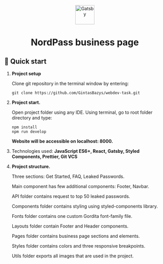 <p align="center">
  <a href="https://www.gatsbyjs.com/?utm_source=starter&utm_medium=readme&utm_campaign=minimal-starter">
    <img alt="Gatsby" src="https://www.gatsbyjs.com/Gatsby-Monogram.svg" width="60" />
  </a>
</p>
<h1 align="center">
  NordPass business page
</h1>

## 🚀 Quick start

1.  **Project setup**

    Clone git repository in the terminal window by entering:

    ```shell
    git clone https://github.com/GintasBazys/webdev-task.git
    ```

2.  **Project start.**

    Open project folder using any IDE. Using terminal, go to root folder directory and type:

    ```shell
    npm install
    npm run develop
    ```

    <b>Website will be accessible on localhost: 8000.</b>

3.  Technologies used: <b>JavaScript ES6+, React, Gatsby, Styled Components, Prettier, Git VCS</b>

4.  **Project structure.**

    Three sections: Get Started, FAQ, Leaked Passwords.

    Main component has few additional components: Footer, Navbar.

    API folder contains request to top 50 leaked passwords.

    Components folder contains styling using styled-components library.

    Fonts folder contains one custom Gordita font-family file.

    Layouts folder contain Footer and Header components.

    Pages folder contains business page sections and elements.

    Styles folder contains colors and three responsive breakpoints.

    Utils folder exports all images that are used in the project.
